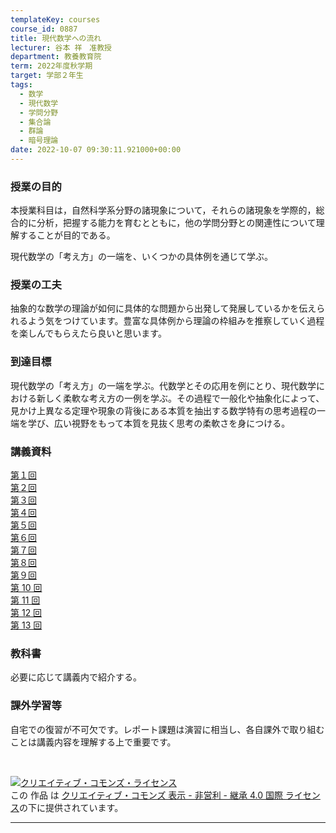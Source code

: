 ```yaml
---
templateKey: courses
course_id: 0887
title: 現代数学への流れ
lecturer: 谷本 祥　准教授
department: 教養教育院
term: 2022年度秋学期
target: 学部２年生
tags:
  - 数学
  - 現代数学
  - 学問分野
  - 集合論
  - 群論
  - 暗号理論
date: 2022-10-07 09:30:11.921000+00:00
---
```


### 授業の目的

本授業科目は，自然科学系分野の諸現象について，それらの諸現象を学際的，総合的に分析，把握する能力を育むとともに，他の学問分野との関連性について理解することが目的である。

現代数学の「考え方」の一端を、いくつかの具体例を通じて学ぶ。

### 授業の工夫

抽象的な数学の理論が如何に具体的な問題から出発して発展しているかを伝えられるよう気をつけています。豊富な具体例から理論の枠組みを推察していく過程を楽しんでもらえたら良いと思います。

### 到達目標

現代数学の「考え方」の一端を学ぶ。代数学とその応用を例にとり、現代数学における新しく柔軟な考え方の一例を学ぶ。その過程で一般化や抽象化によって、見かけ上異なる定理や現象の背後にある本質を抽出する数学特有の思考過程の一端を学び、広い視野をもって本質を見抜く思考の柔軟さを身につける。

### 講義資料

[第１回](https://ocw.nagoya-u.jp/files/887/01.pdf)<br>
[第２回](https://ocw.nagoya-u.jp/files/887/02.pdf)<br>
[第３回](https://ocw.nagoya-u.jp/files/887/03.pdf)<br>
[第４回](https://ocw.nagoya-u.jp/files/887/04.pdf)<br>
[第５回](https://ocw.nagoya-u.jp/files/887/05.pdf)<br>
[第６回](https://ocw.nagoya-u.jp/files/887/06.pdf)<br>
[第７回](https://ocw.nagoya-u.jp/files/887/07.pdf)<br>
[第８回](https://ocw.nagoya-u.jp/files/887/08.pdf)<br>
[第９回](https://ocw.nagoya-u.jp/files/887/09.pdf)<br>
[第 10 回](https://ocw.nagoya-u.jp/files/887/10.pdf)<br>
[第 11 回](https://ocw.nagoya-u.jp/files/887/11.pdf)<br>
[第 12 回](https://ocw.nagoya-u.jp/files/887/12.pdf)<br>
[第 13 回](https://ocw.nagoya-u.jp/files/887/13.pdf)<br>

### 教科書

必要に応じて講義内で紹介する。

### 課外学習等

自宅での復習が不可欠です。レポート課題は演習に相当し、各自課外で取り組むことは講義内容を理解する上で重要です。

<br>

<a rel="license" href="http://creativecommons.org/licenses/by-nc-sa/4.0/"><img alt="クリエイティブ・コモンズ・ライセンス" style="border-width:0" data-src="" src="https://i.creativecommons.org/l/by-nc-sa/4.0/88x31.png" /></a><br />この 作品 は <a rel="license" href="http://creativecommons.org/licenses/by-nc-sa/4.0/">クリエイティブ・コモンズ 表示 - 非営利 - 継承 4.0 国際 ライセンス</a>の下に提供されています。

---
